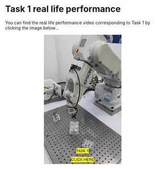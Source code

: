 # Task 1 real life performance 
You can find the real life performance video corresponding to Task 1 by clicking the image below...
<div align="center">
  <a href="https://youtu.be/CyGbVoq0o8E?si=Kt0ro01ZVQ2MsSTi">
    <img src="https://raw.githubusercontent.com/MiguelGaona-sys/Final-project-introduction-to-robotics/main/Introduction%20To%20Robotics%20Tutorial/PNGs/Task1.png" alt="Task 1" style="width:50%; max-width:300px;">
  </a>
</div>
